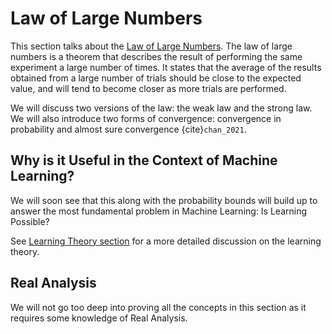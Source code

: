 # Law of Large Numbers

This section talks about the [Law of Large Numbers](https://en.wikipedia.org/wiki/Law_of_large_numbers). The law of large numbers is a theorem that describes the result of performing the same experiment a large number of times. It states that the average of the results obtained from a large number of trials should be close to the expected value, and will tend to become closer as more trials are performed.

We will discuss two versions of the law: the weak law and the strong law. We will also introduce two forms of convergence: convergence in probability and almost sure convergence {cite}`chan_2021`.

## Why is it Useful in the Context of Machine Learning?

We will soon see that this along with the probability bounds will build up to
answer the most fundamental problem in Machine Learning: Is Learning Possible?

See [Learning Theory section](../../../machine_learning/fundamentals/learning_theory/concept.md) for a more detailed discussion on the learning theory.

## Real Analysis

We will not go too deep into proving all the concepts in this section as it requires
some knowledge of Real Analysis.